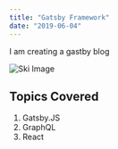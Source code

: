 ```yaml
---
title: "Gatsby Framework"
date: "2019-06-04"
---
```



I am creating a gastby blog

![Ski Image](/ski-image.jpg)

## Topics Covered

1. Gatsby.JS
2. GraphQL
3. React